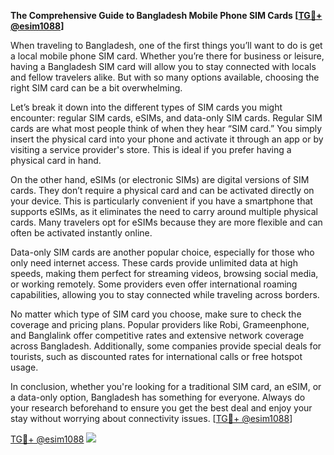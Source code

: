 **The Comprehensive Guide to Bangladesh Mobile Phone SIM Cards [[TG💪+ @esim1088](https://t.me/s/esim1088)]**

When traveling to Bangladesh, one of the first things you’ll want to do is get a local mobile phone SIM card. Whether you’re there for business or leisure, having a Bangladesh SIM card will allow you to stay connected with locals and fellow travelers alike. But with so many options available, choosing the right SIM card can be a bit overwhelming.

Let’s break it down into the different types of SIM cards you might encounter: regular SIM cards, eSIMs, and data-only SIM cards. Regular SIM cards are what most people think of when they hear “SIM card.” You simply insert the physical card into your phone and activate it through an app or by visiting a service provider's store. This is ideal if you prefer having a physical card in hand.

On the other hand, eSIMs (or electronic SIMs) are digital versions of SIM cards. They don’t require a physical card and can be activated directly on your device. This is particularly convenient if you have a smartphone that supports eSIMs, as it eliminates the need to carry around multiple physical cards. Many travelers opt for eSIMs because they are more flexible and can often be activated instantly online.

Data-only SIM cards are another popular choice, especially for those who only need internet access. These cards provide unlimited data at high speeds, making them perfect for streaming videos, browsing social media, or working remotely. Some providers even offer international roaming capabilities, allowing you to stay connected while traveling across borders.

No matter which type of SIM card you choose, make sure to check the coverage and pricing plans. Popular providers like Robi, Grameenphone, and Banglalink offer competitive rates and extensive network coverage across Bangladesh. Additionally, some companies provide special deals for tourists, such as discounted rates for international calls or free hotspot usage.

In conclusion, whether you're looking for a traditional SIM card, an eSIM, or a data-only option, Bangladesh has something for everyone. Always do your research beforehand to ensure you get the best deal and enjoy your stay without worrying about connectivity issues. [[TG💪+ @esim1088](https://t.me/s/esim1088)]

[TG💪+ @esim1088](https://t.me/s/esim1088) ![](https://i.postimg.cc/Y0z9fWf4/image.png)